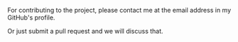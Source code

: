 For contributing to the project, please contact me at the email address in my GitHub's profile.

Or just submit a pull request and we will discuss that.
